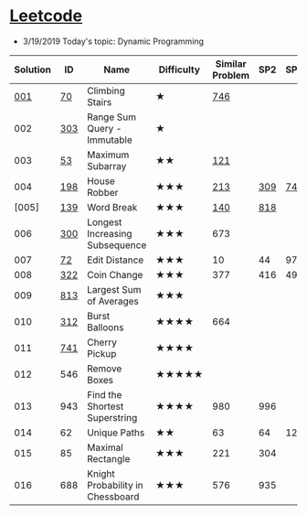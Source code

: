 # [Leetcode](https://leetcode.com/problemset/all/) 
* 3/19/2019 Today's topic: Dynamic Programming

 Solution |ID | Name | Difficulty | Similar Problem | SP2| SP3| SP4 | SP5 | SP6| SP7| Remark1 
--- | --- | --- | --- | --- |--- |--- |--- |--- |--- |--- |--- 
[001](https://github.com/xliu117/Leetcode/tree/master/DP/001)|[70](https://leetcode.com/problems/climbing-stairs/) | Climbing Stairs |★ | [746](https://leetcode.com/problems/min-cost-climbing-stairs/) |  |   |   |   |    |   | 
002|[303](https://leetcode.com/problems/range-sum-query-immutable/)| Range Sum Query - Immutable | ★ |   |   |   |    |   |    |    
003|[53](https://leetcode.com/problems/maximum-subarray/) | Maximum Subarray | ★★ | [121](https://leetcode.com/problems/best-time-to-buy-and-sell-stock/) |   |   |   |   |    |   |    | 
004|[198](https://leetcode.com/problems/house-robber/) | House Robber | ★★★ | [213](https://leetcode.com/problems/house-robber-ii/) | [309](https://leetcode.com/problems/best-time-to-buy-and-sell-stock-with-cooldown/) | [740](https://leetcode.com/problems/delete-and-earn/) | [790](https://leetcode.com/problems/domino-and-tromino-tiling/) | [801](https://leetcode.com/problems/minimum-swaps-to-make-sequences-increasing/) |    |   |  
[005]| [139](https://leetcode.com/problems/word-break/) |	Word Break	|★★★	|[140](https://leetcode.com/problems/word-break-ii/)|	[818](https://leetcode.com/problems/race-car/)| | | | | |						
006|[300](https://leetcode.com/problems/longest-increasing-subsequence/) |	Longest Increasing Subsequence	|★★★	|673| | | | | | |							
007|[72](https://leetcode.com/problems/edit-distance/)	|Edit Distance	|★★★|	10|	44	|97|	115|	583|	712|	|
008|[322](https://leetcode.com/problems/coin-change/)|	Coin Change|	★★★	|377|	416	|494|	|	|	|	|	
009|[813](https://leetcode.com/problems/largest-sum-of-averages/)|	Largest Sum of Averages	|★★★| | | | | | | |						
010|[312](https://leetcode.com/problems/burst-balloons/)|	Burst Balloons	|★★★★|	664 | ||||||	 				
011|[741](https://leetcode.com/problems/cherry-pickup/)|	Cherry Pickup	|★★★★|	|||||||							
012|546|	Remove Boxes	|★★★★★	||||||||							
013|943|	Find the Shortest Superstring	|★★★★	|980|	996||||||			
014|62|	Unique Paths	|★★|	63|	64|	120|	174|	931|||		
015|85|	Maximal Rectangle	|★★★	|221	|304||||||						
016|688|	Knight Probability in Chessboard	|★★★	|576|	935||||||						
